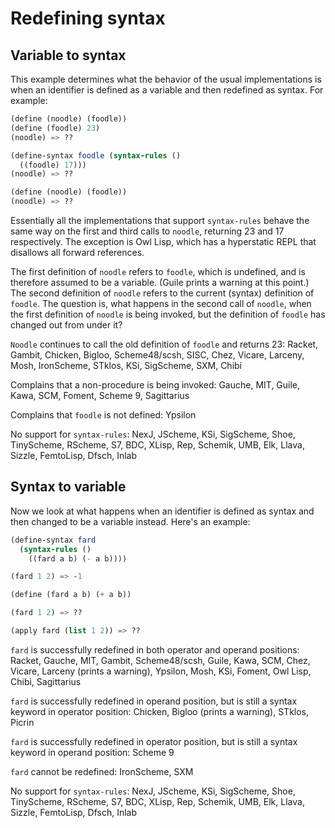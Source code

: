 # Redefining syntax

## Variable to syntax

This example determines what the behavior of the usual implementations is when an identifier is defined as a variable and then redefined as syntax.  For example:

```Scheme
(define (noodle) (foodle))
(define (foodle) 23)
(noodle) => ??

(define-syntax foodle (syntax-rules ()
  ((foodle) 17)))
(noodle) => ??

(define (noodle) (foodle))
(noodle) => ??
```

Essentially all the implementations that support `syntax-rules` behave the same way on the first and third calls to `noodle`, returning 23 and 17 respectively.  The exception is Owl Lisp, which has a hyperstatic REPL that disallows all forward references.

The first definition of `noodle` refers to `foodle`, which is undefined, and is therefore assumed to be a variable.  (Guile prints a warning at this point.)  The second definition of `noodle` refers to the current (syntax) definition of `foodle`.  The question is, what happens in the second call of `noodle`, when the first definition of `noodle` is being invoked, but the definition of `foodle` has changed out from under it?

`Noodle` continues to call the old definition of `foodle` and returns 23:  Racket, Gambit, Chicken, Bigloo, Scheme48/scsh, SISC, Chez, Vicare, Larceny, Mosh, IronScheme, STklos, KSi, SigScheme, SXM, Chibi

Complains that a non-procedure is being invoked:  Gauche, MIT, Guile, Kawa, SCM, Foment, Scheme 9, Sagittarius

Complains that `foodle` is not defined: Ypsilon

No support for `syntax-rules`: NexJ, JScheme, KSi, SigScheme, Shoe, TinyScheme, RScheme, S7, BDC, XLisp, Rep, Schemik, UMB, Elk, Llava, Sizzle, FemtoLisp, Dfsch, Inlab

## Syntax to variable

Now we look at what happens when an identifier is defined as syntax and then changed to be a variable instead.  Here's an example:

```Scheme
(define-syntax fard
  (syntax-rules ()
    ((fard a b) (- a b))))

(fard 1 2) => -1

(define (fard a b) (+ a b))

(fard 1 2) => ??

(apply fard (list 1 2)) => ??
```

`fard` is successfully redefined in both operator and operand positions:  Racket, Gauche, MIT, Gambit, Scheme48/scsh, Guile, Kawa, SCM, Chez, Vicare, Larceny (prints a warning), Ypsilon, Mosh, KSi, Foment, Owl Lisp, Chibi, Sagittarius

`fard` is successfully redefined in operand position, but is still a syntax keyword in operator position: Chicken, Bigloo (prints a warning), STklos, Picrin

`fard` is successfully redefined in operator position, but is still a syntax keyword in operand position: Scheme 9

`fard` cannot be redefined: IronScheme, SXM

No support for `syntax-rules`: NexJ, JScheme, KSi, SigScheme, Shoe, TinyScheme, RScheme, S7, BDC, XLisp, Rep, Schemik, UMB, Elk, Llava, Sizzle, FemtoLisp, Dfsch, Inlab
